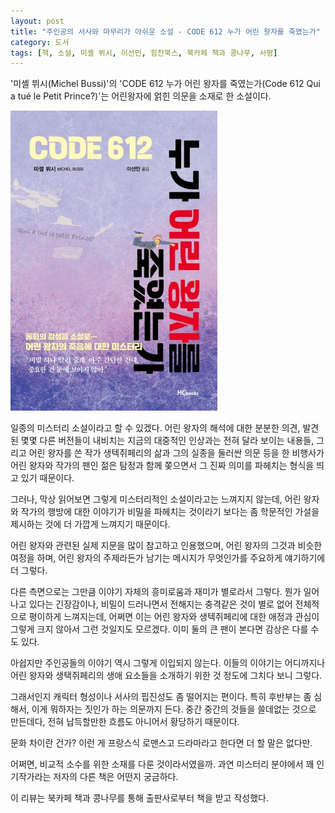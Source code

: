```yaml
---
layout: post
title: "주인공의 서사와 마무리가 아쉬운 소설 - CODE 612 누가 어린 왕자를 죽였는가"
category: 도서
tags: [책, 소설, 미셸 뷔시, 이선민, 힘찬북스, 북카페 책과 콩나무, 서평]
---
```


'미셸 뷔시(Michel Bussi)'의
'CODE 612 누가 어린 왕자를 죽였는가(Code 612 Qui a tué le Petit Prince?)'는
어린왕자에 얽힌 의문을 소재로 한 소설이다.

![표지](/images/code-612-qui-a-tu-le-petit-prince-book-h480.jpg)

일종의 미스터리 소설이라고 할 수 있겠다.
어린 왕자의 해석에 대한 분분한 의견,
발견된 몇몇 다른 버전들이 내비치는
지금의 대중적인 인상과는 전혀 달라 보이는 내용들,
그리고 어린 왕자를 쓴 작가 생텍쥐페리의 삶과 그의 실종을 둘러싼 의문 등을
한 비행사가 어린 왕자와 작가의 팬인 젊은 탐정과 함께 쫒으면서
그 진짜 의미를 파헤치는 형식을 띄고 있기 때문이다.

그러나, 막상 읽어보면 그렇게 미스터리적인 소설이라고는 느껴지지 않는데,
어린 왕자와 작가의 행방에 대한 이야기가 비밀을 파헤치는 것이라기 보다는
좀 학문적인 가설을 제시하는 것에 더 가깝게 느껴지기 때문이다.

어린 왕자와 관련된 실제 지문을 많이 참고하고 인용했으며,
어린 왕자의 그것과 비슷한 여정을 하며,
어린 왕자의 주제라든가 남기는 메시지가 무엇인가를 주요하게 얘기하기에 더 그렇다.

다른 측면으로는 그만큼 이야기 자체의 흥미로움과 재미가 별로라서 그렇다.
뭔가 일어나고 있다는 긴장감이나,
비밀이 드러나면서 전해지는 충격같은 것이 별로 없어
전체적으로 평이하게 느껴지는데,
어쩌면 이는 어린 왕자와 생텍쥐페리에 대한 애정과 관심이 그렇게 크지 않아서 그런 것일지도 모르겠다.
이미 둘의 큰 팬이 본다면 감상은 다를 수도 있다.

아쉽지만 주인공들의 이야기 역시 그렇게 이입되지 않는다.
이들의 이야기는 어디까지나 어린 왕자와 생택쥐페리의 생애 요소들을 소개하기 위한 것 정도에 그치다 보니 그렇다.

그래서인지 캐릭터 형성이나 서사의 핍진성도 좀 떨어지는 편이다.
특히 후반부는 좀 심해서, 이게 뭐하자는 짓인가 하는 의문까지 든다.
중간 중간의 것들을 쓸데없는 것으로 만든데다,
전혀 납득할만한 흐름도 아니어서 황당하기 때문이다.

문화 차이란 건가?
이런 게 프랑스식 로맨스고 드라마라고 한다면 더 할 말은 없다만.

어쩌면, 비교적 소수를 위한 소재를 다룬 것이라서였을까.
과연 미스터리 분야에서 꽤 인기작가라는 저자의 다른 책은 어떤지 궁금하다.



<div class="im im-info">
이 리뷰는 북카페 책과 콩나무를 통해 출판사로부터 책을 받고 작성했다.
</div>
